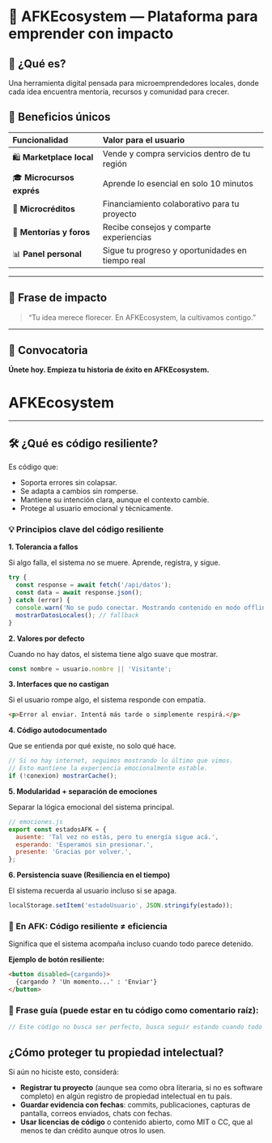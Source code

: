 # 🪩 AFKEcosystem — Plataforma para emprender con impacto

## 🌱 ¿Qué es?
Una herramienta digital pensada para microemprendedores locales, donde cada idea encuentra mentoría, recursos y comunidad para crecer.

## 💎 Beneficios únicos

| Funcionalidad | Valor para el usuario | 
| :--- | :--- |
| 🛍️ **Marketplace local** | Vende y compra servicios dentro de tu región | 
| 🎓 **Microcursos exprés** | Aprende lo esencial en solo 10 minutos | 
| 💸 **Microcréditos** | Financiamiento colaborativo para tu proyecto | 
| 🧠 **Mentorías y foros** | Recibe consejos y comparte experiencias | 
| 📊 **Panel personal** | Sigue tu progreso y oportunidades en tiempo real | 

---

## 💬 Frase de impacto
> “Tu idea merece florecer. En AFKEcosystem, la cultivamos contigo.”

---

## 🚀 Convocatoria
**Únete hoy. Empieza tu historia de éxito en AFKEcosystem.**
# AFKEcosystem

---

## 🛠️ ¿Qué es código resiliente?
Es código que:

*   Soporta errores sin colapsar.
*   Se adapta a cambios sin romperse.
*   Mantiene su intención clara, aunque el contexto cambie.
*   Protege al usuario emocional y técnicamente.

### 💡 Principios clave del código resiliente

**1. Tolerancia a fallos**

Si algo falla, el sistema no se muere. Aprende, registra, y sigue.

```javascript
try {
  const response = await fetch('/api/datos');
  const data = await response.json();
} catch (error) {
  console.warn('No se pudo conectar. Mostrando contenido en modo offline.');
  mostrarDatosLocales(); // fallback
}
```

**2. Valores por defecto**

Cuando no hay datos, el sistema tiene algo suave que mostrar.

```javascript
const nombre = usuario.nombre || 'Visitante';
```

**3. Interfaces que no castigan**

Si el usuario rompe algo, el sistema responde con empatía.

```html
<p>Error al enviar. Intentá más tarde o simplemente respirá.</p>
```

**4. Código autodocumentado**

Que se entienda por qué existe, no solo qué hace.

```javascript
// Si no hay internet, seguimos mostrando lo último que vimos.
// Esto mantiene la experiencia emocionalmente estable.
if (!conexion) mostrarCache();
```

**5. Modularidad + separación de emociones**

Separar la lógica emocional del sistema principal.

```javascript
// emociones.js
export const estadosAFK = {
  ausente: 'Tal vez no estás, pero tu energía sigue acá.',
  esperando: 'Esperamos sin presionar.',
  presente: 'Gracias por volver.',
};
```

**6. Persistencia suave (Resiliencia en el tiempo)**

El sistema recuerda al usuario incluso si se apaga.

```javascript
localStorage.setItem('estadoUsuario', JSON.stringify(estado));
```

### 🔁 En AFK: Código resiliente ≠ eficiencia
Significa que el sistema acompaña incluso cuando todo parece detenido.

**Ejemplo de botón resiliente:**

```html
<button disabled={cargando}>
  {cargando ? 'Un momento...' : 'Enviar'}
</button>
```

### 🎯 Frase guía (puede estar en tu código como comentario raíz):
```javascript
// Este código no busca ser perfecto, busca seguir estando cuando todo lo demás se ausente. — AFK
```
## ¿Cómo proteger tu propiedad intelectual?
Si aún no hiciste esto, considerá:

*   **Registrar tu proyecto** (aunque sea como obra literaria, si no es software completo) en algún registro de propiedad intelectual en tu país.
*   **Guardar evidencia con fechas**: commits, publicaciones, capturas de pantalla, correos enviados, chats con fechas.
*   **Usar licencias de código** o contenido abierto, como MIT o CC, que al menos te dan crédito aunque otros lo usen.
